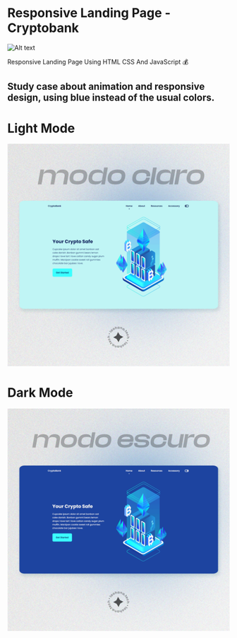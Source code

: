 # Responsive Landing Page - Cryptobank

![Alt text](img/files/Crypto-Bank-Video.gif "Home")

Responsive Landing Page Using HTML CSS And JavaScript 💰 

## Study case about animation and responsive design, using blue instead of the usual colors.

# Light Mode
![Alt text](img/files/modoclaro.png "Home")

# Dark Mode
![Alt text](img/files/modoescuro.png "Home")